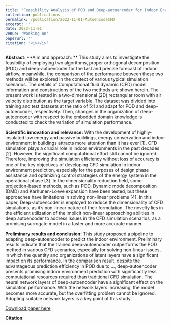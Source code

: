 ```yaml
---
title: "Feasibility Analysis of POD and Deep-autoencoder for Indoor Environment CFD Prediction"
collection: publications
permalink: /publication/2022-11-01-AutoencodeCFD
excerpt: ''
date: 2022-11-01
venue: 'Working on'
paperurl: ''
citation: '<i></i>'
---
```


**Abstract**: 
**Aim and approach: **
This study aims to investigate the feasibility of employing two algorithms, proper orthogonal decomposition (POD) and deep-autoencoder for the fast and precise forecast of indoor airflow, meanwhile, the comparison of the performance between these two methods will be explored in the context of various typical simulation scenarios. The details of Computational fluid dynamic (CFD) model information and constructions of the two methods are shown herein. The present work is tested in a two-dimensional (2D) rectangular room with air velocity distribution as the target variable. The dataset was divided into training and test datasets at the ratio of 5:1 and adapt for POD and deep-autoencoder, respectively. Then, changes in the organization of deep-autoencoder with respect to the embedded domain knowledge is conducted to check the variation of simulation performance. 

**Scientific innovation and relevance:**
With the development of highly-insulated low energy and passive buildings, energy conservation and indoor environment in buildings attracts more attention than it has ever [1]. CFD simulation plays a crucial role in indoor environments in the past decades [2]. However, the significant computational effort still cannot be ignored. Therefore, improving the simulation efficiency without loss of accuracy is one of the key objectives of developing CFD simulation in indoor environment prediction, especially for the purposes of design phase assistance and optimizing control strategies of the energy system in the operational phase [3]. In the dimensionality reduction field, some projection-based methods, such as POD, Dynamic mode decomposition (DMD) and Karhunen-Loeve expansion have been tested, but these approaches have limitations in solving non-linear problems [4]. In this paper, Deep-autoencoder is employed to reduce the dimensionality of CFD simulations, as it’s non-linear nature of their formulation. The novelty lies in the efficient utilization of the implicit non-linear approaching abilities in deep autoencoder to address issues in the CFD simulation scenarios,  as a promising surrogate model in a faster and more accurate manner.

**Preliminary results and conclusion:**
This study proposed a pipeline to adapting deep-autoencoder to predict the indoor environment. Preliminary results indicate that the trained deep-autoencoder outperforms the POD method in various CFD scenarios, especially for solving non-linear issues, in which the quantity and organizations of latent layers have a significant impact on its performance. In the comparison result, despite the advantageous prediction efficiency in POD due to …, deep-autoencoder presents promising indoor environment prediction with significantly less computational resources required than traditional CFD simulation. The neural network layers of deep-autoencoder have a significant effect on the simulation performance. With the network layers increasing, the model becomes more accurate, but the overfitting problem cannot be ignored. Adopting suitable network layers is a key point of this study.


[Download paper here]()

**Citation**:<i></i>
